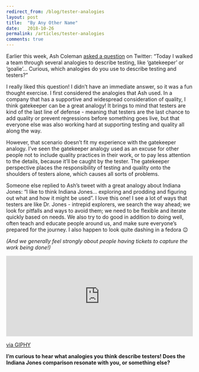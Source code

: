 ```yaml
---
redirect_from: /blog/tester-analogies
layout: post
title:  "By Any Other Name"
date:   2018-10-26
permalink: /articles/tester-analogies
comments: true
---
```


Earlier this week, Ash Coleman [asked a question](https://twitter.com/AshColeman30/status/1054903908567408640) on Twitter: “Today I walked a team through several analogies to describe testing, like ‘gatekeeper’ or ‘goalie’... Curious, which analogies do you use to describe testing and testers?”

I really liked this question! I didn’t have an immediate answer, so it was a fun thought exercise. I first considered the analogies that Ash used. In a company that has a supportive and widespread consideration of quality, I think gatekeeper can be a great analogy! It brings to mind that testers are kind of the last line of defense - meaning that testers are the last chance to add quality or prevent regressions before something goes live, but that everyone else was also working hard at supporting testing and quality all along the way.

However, that scenario doesn’t fit my experience with the gatekeeper analogy. I’ve seen the gatekeeper analogy used as an excuse for other people not to include quality practices in their work, or to pay less attention to the details, because it’ll be caught by the tester. The gatekeeper perspective places the responsibility of testing and quality onto the shoulders of testers alone, which causes all sorts of problems.

Someone else replied to Ash’s tweet with a great analogy about Indiana Jones: “I like to think Indiana Jones... exploring and prodding and figuring out what and how it might be used”. I love this one! I see a lot of ways that testers are like Dr. Jones - intrepid explorers, we search the way ahead; we look for pitfalls and ways to avoid them; we need to be flexible and iterate quickly based on needs. We also try to do good in addition to doing well, often teach and educate people around us, and make sure everyone’s prepared for the journey. I also happen to look quite dashing in a fedora 😉

_(And we generally feel strongly about people having tickets to capture the work being done!)_
<div style="width:100%;height:0;padding-bottom:43%;position:relative;"><iframe src="https://giphy.com/embed/10t8KAWD4rpra" width="100%" height="100%" style="position:absolute" frameBorder="0" class="giphy-embed" allowFullScreen></iframe></div><p><a href="https://giphy.com/gifs/10t8KAWD4rpra">via GIPHY</a></p>

**I’m curious to hear what analogies you think describe testers! Does the Indiana Jones comparison resonate with you, or something else?**
 
